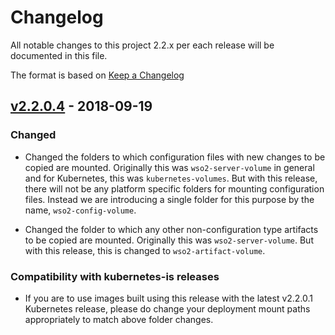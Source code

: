 # Changelog
All notable changes to this project 2.2.x per each release will be documented in this file.

The format is based on [Keep a Changelog](https://keepachangelog.com/en/1.0.0/)

## [v2.2.0.4] - 2018-09-19

### Changed
- Changed the folders to which configuration files with new changes to be copied are mounted.
Originally this was `wso2-server-volume` in general and for Kubernetes, this was
`kubernetes-volumes`. But with this release, there will not be any platform specific
folders for mounting configuration files. Instead we are introducing a single folder
for this purpose by the name, `wso2-config-volume`.

- Changed the folder to which any other non-configuration type artifacts to be copied are mounted.
Originally this was `wso2-server-volume`. But with this release, this is changed to `wso2-artifact-volume`.

### Compatibility with kubernetes-is releases
- If you are to use images built using this release with the latest v2.2.0.1 Kubernetes release, please do change
your deployment mount paths appropriately to match above folder changes.

[v2.2.0.4]: https://github.com/wso2/docker-apim/compare/v2.2.0.3...v2.2.0.4
